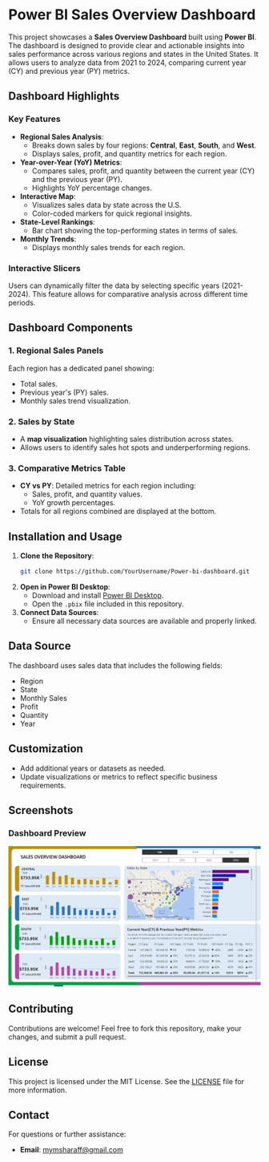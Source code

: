 # Power BI Sales Overview Dashboard

This project showcases a **Sales Overview Dashboard** built using **Power BI**. The dashboard is designed to provide clear and actionable insights into sales performance across various regions and states in the United States. It allows users to analyze data from 2021 to 2024, comparing current year (CY) and previous year (PY) metrics.

## Dashboard Highlights

### Key Features
- **Regional Sales Analysis**:
  - Breaks down sales by four regions: **Central**, **East**, **South**, and **West**.
  - Displays sales, profit, and quantity metrics for each region.
- **Year-over-Year (YoY) Metrics**:
  - Compares sales, profit, and quantity between the current year (CY) and the previous year (PY).
  - Highlights YoY percentage changes.
- **Interactive Map**:
  - Visualizes sales data by state across the U.S.
  - Color-coded markers for quick regional insights.
- **State-Level Rankings**:
  - Bar chart showing the top-performing states in terms of sales.
- **Monthly Trends**:
  - Displays monthly sales trends for each region.

### Interactive Slicers
Users can dynamically filter the data by selecting specific years (2021-2024). This feature allows for comparative analysis across different time periods.

## Dashboard Components

### 1. Regional Sales Panels
Each region has a dedicated panel showing:
- Total sales.
- Previous year's (PY) sales.
- Monthly sales trend visualization.

### 2. Sales by State
- A **map visualization** highlighting sales distribution across states.
- Allows users to identify sales hot spots and underperforming regions.

### 3. Comparative Metrics Table
- **CY vs PY**: Detailed metrics for each region including:
  - Sales, profit, and quantity values.
  - YoY growth percentages.
- Totals for all regions combined are displayed at the bottom.

## Installation and Usage

1. **Clone the Repository**:
   ```bash
   git clone https://github.com/YourUsername/Power-bi-dashboard.git
   ```
2. **Open in Power BI Desktop**:
   - Download and install [Power BI Desktop](https://powerbi.microsoft.com/).
   - Open the `.pbix` file included in this repository.
3. **Connect Data Sources**:
   - Ensure all necessary data sources are available and properly linked.

## Data Source
The dashboard uses sales data that includes the following fields:
- Region
- State
- Monthly Sales
- Profit
- Quantity
- Year

## Customization
- Add additional years or datasets as needed.
- Update visualizations or metrics to reflect specific business requirements.

## Screenshots

### Dashboard Preview
![Sales Overview Dashboard](Sales.png)

## Contributing
Contributions are welcome! Feel free to fork this repository, make your changes, and submit a pull request.

## License
This project is licensed under the MIT License. See the [LICENSE](LICENSE) file for more information.

## Contact
For questions or further assistance:
- **Email**: mymsharaff@gmail.com
```

